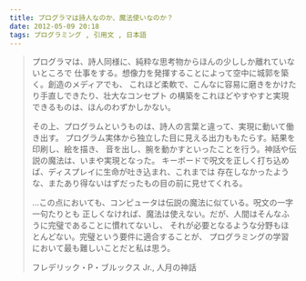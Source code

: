 ```yaml
---
title: プログラマは詩人なのか、魔法使いなのか？
date: 2012-05-09 20:18
tags: プログラミング , 引用文 , 日本語
---
```


> プログラマは、詩人同様に、純粋な思考物からほんの少ししか離れていないところで 仕事をする。想像力を発揮することによって空中に城郭を築く。創造のメディアでも、 これほど柔軟で、こんなに容易に磨きをかけたり手直しできたり、壮大なコンセプト の構築をこれほどやすやすと実現できるものは、ほんのわずかしかない。
>
> その上、プログラムというものは、詩人の言葉と違って、実現に動いて働き出す。 プログラム実体から独立した目に見える出力ももたらす。結果を印刷し、絵を描き、 音を出し、腕を動かすといったことを行う。神話や伝説の魔法は、いまや実現となった。 キーボードで呪文を正しく打ち込めば、ディスプレイに生命が吐き込まれ、これまでは 存在しなかったような、またあり得ないはずだったもの目の前に見せてくれる。
>
> …この点においても、コンピュータは伝説の魔法に似ている。呪文の一字一句たりとも 正しくなければ、魔法は使えない。だが、人間はそんなふうに完璧であることに慣れてないし、 それが必要となるような分野もほとんどない。完璧という要件に適合することが、 プログラミングの学習において最も難しいことだと私は思う。
>
> フレデリック・P・ブルックス Jr., 人月の神話
